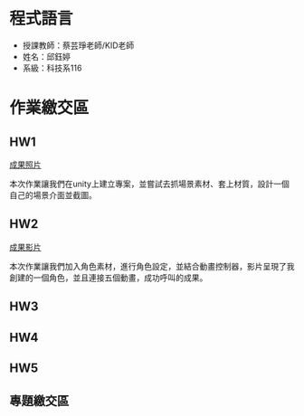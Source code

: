# 程式語言

 - 授課教師：蔡芸琤老師/KID老師
 - 姓名：邱鈺婷
 - 系級：科技系116

# 作業繳交區
## HW1

[成果照片](https://drive.google.com/file/d/1CVwlXwwnlaZvRfEUGnFwszrKWjIFIdE8/view?usp=sharing)

本次作業讓我們在unity上建立專案，並嘗試去抓場景素材、套上材質，設計一個自己的場景介面並截圖。

## HW2

[成果影片](https://youtu.be/gkp_M96XSqE)

本次作業讓我們加入角色素材，進行角色設定，並結合動畫控制器，影片呈現了我創建的一個角色，並且連接五個動畫，成功呼叫的成果。

## HW3
## HW4
## HW5

## 專題繳交區
